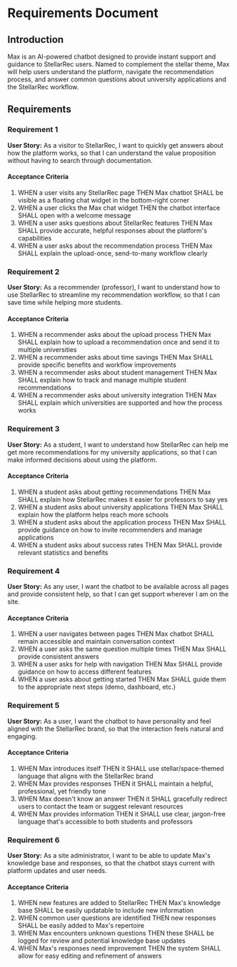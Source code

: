 # Requirements Document

## Introduction

Max is an AI-powered chatbot designed to provide instant support and guidance to StellarRec users. Named to complement the stellar theme, Max will help users understand the platform, navigate the recommendation process, and answer common questions about university applications and the StellarRec workflow.

## Requirements

### Requirement 1

**User Story:** As a visitor to StellarRec, I want to quickly get answers about how the platform works, so that I can understand the value proposition without having to search through documentation.

#### Acceptance Criteria

1. WHEN a user visits any StellarRec page THEN Max chatbot SHALL be visible as a floating chat widget in the bottom-right corner
2. WHEN a user clicks the Max chat widget THEN the chatbot interface SHALL open with a welcome message
3. WHEN a user asks questions about StellarRec features THEN Max SHALL provide accurate, helpful responses about the platform's capabilities
4. WHEN a user asks about the recommendation process THEN Max SHALL explain the upload-once, send-to-many workflow clearly

### Requirement 2

**User Story:** As a recommender (professor), I want to understand how to use StellarRec to streamline my recommendation workflow, so that I can save time while helping more students.

#### Acceptance Criteria

1. WHEN a recommender asks about the upload process THEN Max SHALL explain how to upload a recommendation once and send it to multiple universities
2. WHEN a recommender asks about time savings THEN Max SHALL provide specific benefits and workflow improvements
3. WHEN a recommender asks about student management THEN Max SHALL explain how to track and manage multiple student recommendations
4. WHEN a recommender asks about university integration THEN Max SHALL explain which universities are supported and how the process works

### Requirement 3

**User Story:** As a student, I want to understand how StellarRec can help me get more recommendations for my university applications, so that I can make informed decisions about using the platform.

#### Acceptance Criteria

1. WHEN a student asks about getting recommendations THEN Max SHALL explain how StellarRec makes it easier for professors to say yes
2. WHEN a student asks about university applications THEN Max SHALL explain how the platform helps reach more schools
3. WHEN a student asks about the application process THEN Max SHALL provide guidance on how to invite recommenders and manage applications
4. WHEN a student asks about success rates THEN Max SHALL provide relevant statistics and benefits

### Requirement 4

**User Story:** As any user, I want the chatbot to be available across all pages and provide consistent help, so that I can get support wherever I am on the site.

#### Acceptance Criteria

1. WHEN a user navigates between pages THEN Max chatbot SHALL remain accessible and maintain conversation context
2. WHEN a user asks the same question multiple times THEN Max SHALL provide consistent answers
3. WHEN a user asks for help with navigation THEN Max SHALL provide guidance on how to access different features
4. WHEN a user asks about getting started THEN Max SHALL guide them to the appropriate next steps (demo, dashboard, etc.)

### Requirement 5

**User Story:** As a user, I want the chatbot to have personality and feel aligned with the StellarRec brand, so that the interaction feels natural and engaging.

#### Acceptance Criteria

1. WHEN Max introduces itself THEN it SHALL use stellar/space-themed language that aligns with the StellarRec brand
2. WHEN Max provides responses THEN it SHALL maintain a helpful, professional, yet friendly tone
3. WHEN Max doesn't know an answer THEN it SHALL gracefully redirect users to contact the team or suggest relevant resources
4. WHEN Max provides information THEN it SHALL use clear, jargon-free language that's accessible to both students and professors

### Requirement 6

**User Story:** As a site administrator, I want to be able to update Max's knowledge base and responses, so that the chatbot stays current with platform updates and user needs.

#### Acceptance Criteria

1. WHEN new features are added to StellarRec THEN Max's knowledge base SHALL be easily updatable to include new information
2. WHEN common user questions are identified THEN new responses SHALL be easily added to Max's repertoire
3. WHEN Max encounters unknown questions THEN these SHALL be logged for review and potential knowledge base updates
4. WHEN Max's responses need improvement THEN the system SHALL allow for easy editing and refinement of answers
